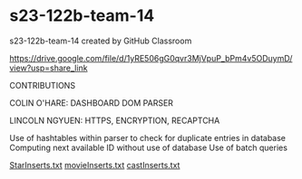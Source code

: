 # s23-122b-team-14
s23-122b-team-14 created by GitHub Classroom

https://drive.google.com/file/d/1yRE506gG0qvr3MjVpuP_bPm4v5ODuymD/view?usp=share_link


CONTRIBUTIONS

COLIN O'HARE: DASHBOARD DOM PARSER

LINCOLN NGYUEN: HTTPS, ENCRYPTION, RECAPTCHA

Use of hashtables within parser to check for duplicate entries in database
Computing next available ID without use of database
Use of batch queries

[StarInserts.txt](https://github.com/UCI-Chenli-teaching/s23-122b-team-14/files/11483427/StarInserts.txt)
[movieInserts.txt](https://github.com/UCI-Chenli-teaching/s23-122b-team-14/files/11483425/movieInserts.txt)
[castInserts.txt](https://github.com/UCI-Chenli-teaching/s23-122b-team-14/files/11483426/castInserts.txt)
